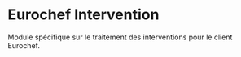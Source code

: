 Eurochef Intervention
========================
Module spécifique sur le traitement des interventions pour le client Eurochef.
